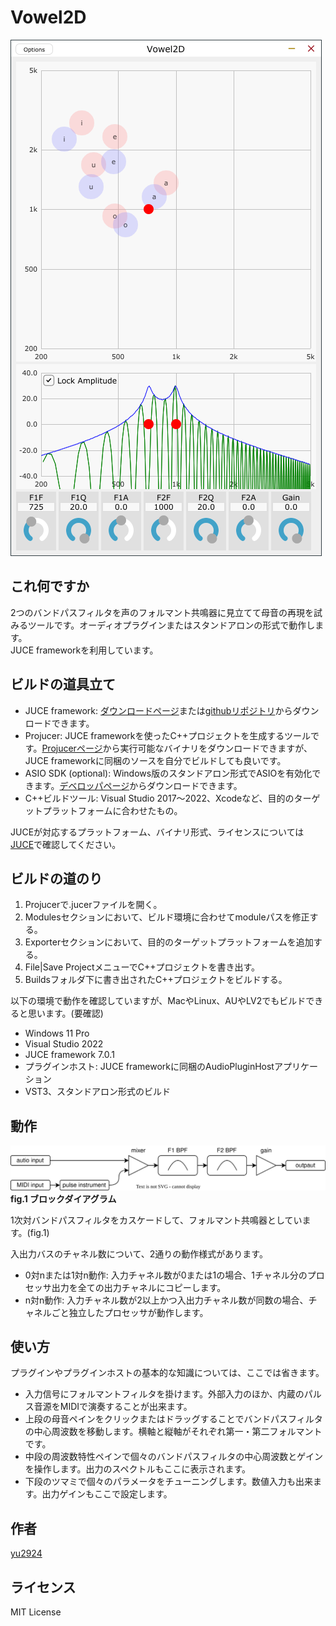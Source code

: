 # Vowel2D
 
 ![スクリーンショット](media/screenshot.png)

## これ何ですか

2つのバンドパスフィルタを声のフォルマント共鳴器に見立てて母音の再現を試みるツールです。オーディオプラグインまたはスタンドアロンの形式で動作します。  
JUCE frameworkを利用しています。

## ビルドの道具立て

* JUCE framework: [ダウンロードページ](https://juce.com/get-juce/download)または[githubリポジトリ](https://github.com/juce-framework/JUCE)からダウンロードできます。
* Projucer: JUCE frameworkを使ったC++プロジェクトを生成するツールです。[Projucerページ](https://juce.com/discover/projucer)から実行可能なバイナリをダウンロードできますが、JUCE frameworkに同梱のソースを自分でビルドしても良いです。
* ASIO SDK (optional): Windows版のスタンドアロン形式でASIOを有効化できます。[デベロッパページ](https://www.steinberg.net/developers/)からダウンロードできます。
* C++ビルドツール: Visual Studio 2017～2022、Xcodeなど、目的のターゲットプラットフォームに合わせたもの。

JUCEが対応するプラットフォーム、バイナリ形式、ライセンスについては[JUCE](https://juce.com/)で確認してください。

## ビルドの道のり

1. Projucerで.jucerファイルを開く。
2. Modulesセクションにおいて、ビルド環境に合わせてmoduleパスを修正する。
3. Exporterセクションにおいて、目的のターゲットプラットフォームを追加する。
4. File|Save ProjectメニューでC++プロジェクトを書き出す。
5. Buildsフォルダ下に書き出されたC++プロジェクトをビルドする。

以下の環境で動作を確認していますが、MacやLinux、AUやLV2でもビルドできると思います。(要確認)
* Windows 11 Pro
* Visual Studio 2022
* JUCE framework 7.0.1
* プラグインホスト: JUCE frameworkに同梱のAudioPluginHostアプリケーション
* VST3、スタンドアロン形式のビルド

## 動作

![シグナルフロー](media/block-diagram.svg)  
**fig.1 ブロックダイアグラム**

1次対バンドパスフィルタをカスケードして、フォルマント共鳴器としています。(fig.1)

入出力バスのチャネル数について、2通りの動作様式があります。
* 0対nまたは1対n動作: 入力チャネル数が0または1の場合、1チャネル分のプロセッサ出力を全ての出力チャネルにコピーします。
* n対n動作: 入力チャネル数が2以上かつ入出力チャネル数が同数の場合、チャネルごと独立したプロセッサが動作します。

## 使い方

プラグインやプラグインホストの基本的な知識については、ここでは省きます。  

* 入力信号にフォルマントフィルタを掛けます。外部入力のほか、内蔵のパルス音源をMIDIで演奏することが出来ます。
* 上段の母音ペインをクリックまたはドラッグすることでバンドパスフィルタの中心周波数を移動します。横軸と縦軸がそれぞれ第一・第二フォルマントです。
* 中段の周波数特性ペインで個々のバンドパスフィルタの中心周波数とゲインを操作します。出力のスペクトルもここに表示されます。
* 下段のツマミで個々のパラメータをチューニングします。数値入力も出来ます。出力ゲインもここで設定します。

## 作者

[yu2924](https://twitter.com/yu2924)

## ライセンス

MIT License
